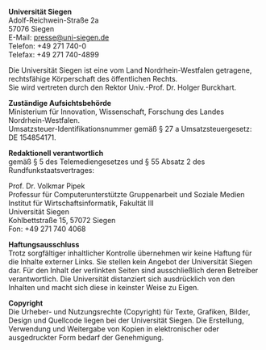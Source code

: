 __Universität Siegen__  
Adolf-Reichwein-Straße 2a  
57076 Siegen  
E-Mail: presse@uni-siegen.de  
Telefon: +49 271 740-0  
Telefax: +49 271 740-4899

Die Universität Siegen ist eine vom Land Nordrhein-Westfalen getragene, rechtsfähige Körperschaft des öffentlichen Rechts.  
Sie wird vertreten durch den Rektor Univ.-Prof. Dr. Holger Burckhart.

__Zuständige Aufsichtsbehörde__  
Ministerium für Innovation, Wissenschaft, Forschung des Landes Nordrhein-Westfalen.  
Umsatzsteuer-Identifikationsnummer gemäß § 27 a Umsatzsteuergesetz: DE 154854171. 

__Redaktionell verantwortlich__  
gemäß § 5 des Telemediengesetzes und § 55 Absatz 2 des Rundfunkstaatsvertrages:  

Prof. Dr. Volkmar Pipek  
Professur für Computerunterstützte Gruppenarbeit und Soziale Medien  
Institut für Wirtschaftsinformatik, Fakultät III  
Universität Siegen  
Kohlbettstraße 15, 57072 Siegen  
Fon: +49 271 740 4068 

__Haftungsausschluss__  
Trotz sorgfältiger inhaltlicher Kontrolle übernehmen wir keine Haftung für die Inhalte externer Links. Sie stellen kein Angebot der Universität Siegen dar. Für den Inhalt der verlinkten Seiten sind ausschließlich deren Betreiber verantwortlich. Die Universität distanziert sich ausdrücklich von den Inhalten und macht sich diese in keinster Weise zu Eigen.

__Copyright__  
Die Urheber- und Nutzungsrechte (Copyright) für Texte, Grafiken, Bilder, Design und Quellcode liegen bei der Universität Siegen. Die Erstellung, Verwendung und Weitergabe von Kopien in elektronischer oder ausgedruckter Form bedarf der Genehmigung.